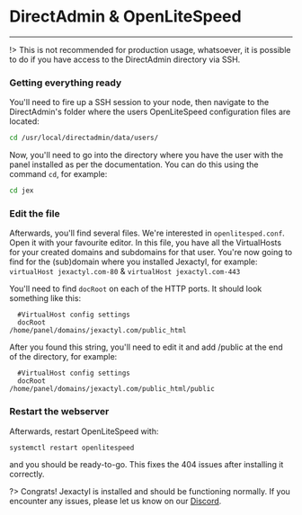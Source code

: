 # DirectAdmin & OpenLiteSpeed

***

!> This is not recommended for production usage, whatsoever, it is possible to do if you have access to the DirectAdmin directory via SSH.

### Getting everything ready

You'll need to fire up a SSH session to your node, then navigate to the DirectAdmin's folder where the users OpenLiteSpeed configuration files are located:
```bash
cd /usr/local/directadmin/data/users/
```

Now, you'll need to go into the directory where you have the user with the panel installed as per the documentation. You can do this using the command `cd`, for example:
```bash
cd jex
```

### Edit the file

Afterwards, you'll find several files. We're interested in `openlitesped.conf`. Open it with your favourite editor. In this file, you have all the VirtualHosts for your created domains and subdomains for that user. You're now going to find for the (sub)domain where you installed Jexactyl, for example: `virtualHost jexactyl.com-80` & `virtualHost jexactyl.com-443`

You'll need to find `docRoot` on each of the HTTP ports. It should look something like this:
```
  #VirtualHost config settings
  docRoot                   /home/panel/domains/jexactyl.com/public_html
```

After you found this string, you'll need to edit it and add /public at the end of the directory, for example:
```
  #VirtualHost config settings
  docRoot                   /home/panel/domains/jexactyl.com/public_html/public
```

### Restart the webserver

Afterwards, restart OpenLiteSpeed with:
```bash
systemctl restart openlitespeed
```
and you should be ready-to-go. This fixes the 404 issues after installing it correctly.

?>
Congrats! Jexactyl is installed and should be functioning normally.
If you encounter any issues, please let us know on our [Discord](https://discord.com/invite/qttGR4Z5Pk).
